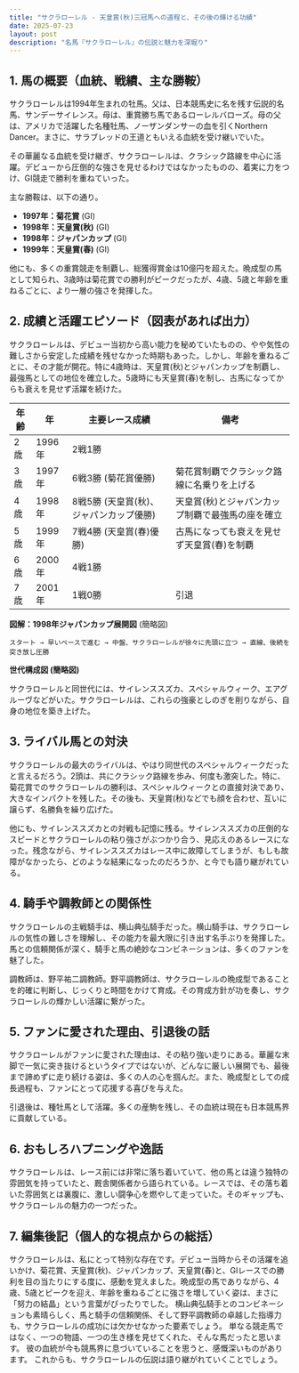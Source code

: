 ```yaml
---
title: "サクラローレル - 天皇賞(秋)三冠馬への道程と、その後の輝ける功績"
date: 2025-07-23
layout: post
description: "名馬『サクラローレル』の伝説と魅力を深堀り"
---
```


## 1. 馬の概要（血統、戦績、主な勝鞍）

サクラローレルは1994年生まれの牡馬。父は、日本競馬史に名を残す伝説的名馬、サンデーサイレンス。母は、重賞勝ち馬であるローレルバローズ。母の父は、アメリカで活躍した名種牡馬、ノーザンダンサーの血を引くNorthern Dancer。まさに、サラブレッドの王道ともいえる血統を受け継いでいた。

その華麗なる血統を受け継ぎ、サクラローレルは、クラシック路線を中心に活躍。デビューから圧倒的な強さを見せるわけではなかったものの、着実に力をつけ、GⅠ競走で勝利を重ねていった。

主な勝鞍は、以下の通り。

* **1997年：菊花賞**  (GⅠ)
* **1998年：天皇賞(秋)** (GⅠ)
* **1998年：ジャパンカップ** (GⅠ)
* **1999年：天皇賞(春)** (GⅠ)

他にも、多くの重賞競走を制覇し、総獲得賞金は10億円を超えた。晩成型の馬として知られ、3歳時は菊花賞での勝利がピークだったが、4歳、5歳と年齢を重ねるごとに、より一層の強さを発揮した。


## 2. 成績と活躍エピソード（図表があれば出力）

サクラローレルは、デビュー当初から高い能力を秘めていたものの、やや気性の難しさから安定した成績を残せなかった時期もあった。しかし、年齢を重ねるごとに、その才能が開花。特に4歳時は、天皇賞(秋)とジャパンカップを制覇し、最強馬としての地位を確立した。5歳時にも天皇賞(春)を制し、古馬になってからも衰えを見せず活躍を続けた。

| 年齢 | 年 | 主要レース成績 | 備考 |
|---|---|---|---|
| 2歳 | 1996年 | 2戦1勝 |  |
| 3歳 | 1997年 | 6戦3勝 (菊花賞優勝) | 菊花賞制覇でクラシック路線に名乗りを上げる |
| 4歳 | 1998年 | 8戦5勝 (天皇賞(秋)、ジャパンカップ優勝) | 天皇賞(秋)とジャパンカップ制覇で最強馬の座を確立 |
| 5歳 | 1999年 | 7戦4勝 (天皇賞(春)優勝) | 古馬になっても衰えを見せず天皇賞(春)を制覇 |
| 6歳 | 2000年 | 4戦1勝 |  |
| 7歳 | 2001年 | 1戦0勝 |  引退 |


**図解：1998年ジャパンカップ展開図** (簡略図)

```
スタート → 早いペースで進む → 中盤、サクラローレルが徐々に先頭に立つ → 直線、後続を突き放し圧勝
```

**世代構成図 (簡略図)**

サクラローレルと同世代には、サイレンススズカ、スペシャルウィーク、エアグルーヴなどがいた。サクラローレルは、これらの強豪としのぎを削りながら、自身の地位を築き上げた。


## 3. ライバル馬との対決

サクラローレルの最大のライバルは、やはり同世代のスペシャルウィークだったと言えるだろう。2頭は、共にクラシック路線を歩み、何度も激突した。特に、菊花賞でのサクラローレルの勝利は、スペシャルウィークとの直接対決であり、大きなインパクトを残した。その後も、天皇賞(秋)などでも顔を合わせ、互いに譲らず、名勝負を繰り広げた。

他にも、サイレンススズカとの対戦も記憶に残る。サイレンススズカの圧倒的なスピードとサクラローレルの粘り強さがぶつかり合う、見応えのあるレースになった。残念ながら、サイレンススズカはレース中に故障してしまうが、もしも故障がなかったら、どのような結果になったのだろうか、と今でも語り継がれている。


## 4. 騎手や調教師との関係性

サクラローレルの主戦騎手は、横山典弘騎手だった。横山騎手は、サクラローレルの気性の難しさを理解し、その能力を最大限に引き出す名手ぶりを発揮した。馬との信頼関係が深く、騎手と馬の絶妙なコンビネーションは、多くのファンを魅了した。

調教師は、野平祐二調教師。野平調教師は、サクラローレルの晩成型であることを的確に判断し、じっくりと時間をかけて育成。その育成方針が功を奏し、サクラローレルの輝かしい活躍に繋がった。


## 5. ファンに愛された理由、引退後の話

サクラローレルがファンに愛された理由は、その粘り強い走りにある。華麗な末脚で一気に突き抜けるというタイプではないが、どんなに厳しい展開でも、最後まで諦めずに走り続ける姿は、多くの人の心を掴んだ。また、晩成型としての成長過程も、ファンにとって応援する喜びを与えた。

引退後は、種牡馬として活躍。多くの産駒を残し、その血統は現在も日本競馬界に貢献している。


## 6. おもしろハプニングや逸話

サクラローレルは、レース前には非常に落ち着いていて、他の馬とは違う独特の雰囲気を持っていたと、厩舎関係者から語られている。レースでは、その落ち着いた雰囲気とは裏腹に、激しい闘争心を燃やして走っていた。そのギャップも、サクラローレルの魅力の一つだった。


## 7. 編集後記（個人的な視点からの総括）

サクラローレルは、私にとって特別な存在です。デビュー当時からその活躍を追いかけ、菊花賞、天皇賞(秋)、ジャパンカップ、天皇賞(春)と、GⅠレースでの勝利を目の当たりにする度に、感動を覚えました。晩成型の馬でありながら、4歳、5歳とピークを迎え、年齢を重ねるごとに強さを増していく姿は、まさに「努力の結晶」という言葉がぴったりでした。  横山典弘騎手とのコンビネーションも素晴らしく、馬と騎手の信頼関係、そして野平調教師の卓越した指導力も、サクラローレルの成功には欠かせなかった要素でしょう。  単なる競走馬ではなく、一つの物語、一つの生き様を見せてくれた、そんな馬だったと思います。  彼の血統が今も競馬界に息づいていることを思うと、感慨深いものがあります。  これからも、サクラローレルの伝説は語り継がれていくことでしょう。
